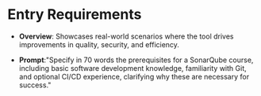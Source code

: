 # Entry Requirements

- **Overview**: Showcases real-world scenarios where the tool drives improvements in quality, security, and efficiency.

- **Prompt**:"Specify in 70 words the prerequisites for a SonarQube course, including basic software development knowledge, familiarity with Git, and optional CI/CD experience, clarifying why these are necessary for success."
    
